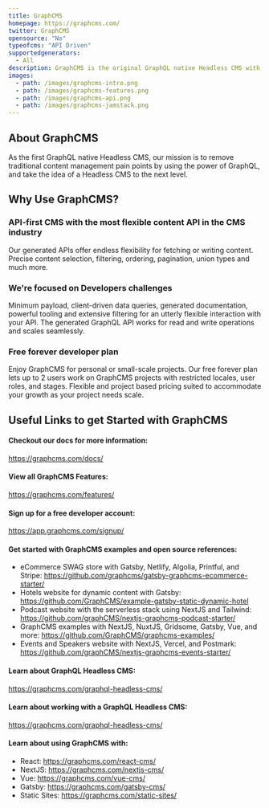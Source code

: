 ```yaml
---
title: GraphCMS
homepage: https://graphcms.com/
twitter: GraphCMS
opensource: "No"
typeofcms: "API Driven"
supportedgenerators:
  - All
description: GraphCMS is the original GraphQL native Headless CMS with both read and write support to deliver digital projects at scale.
images:
  - path: /images/graphcms-intro.png
  - path: /images/graphcms-features.png
  - path: /images/graphcms-api.png
  - path: /images/graphcms-jamstack.png
---
```


## About GraphCMS

As the first GraphQL native Headless CMS, our mission is to remove traditional content management pain points by using the power of GraphQL, and take the idea of a Headless CMS to the next level.

## Why Use GraphCMS?

### API-first CMS with the most flexible content API in the CMS industry

Our generated APIs offer endless flexibility for fetching or writing content. Precise content selection, filtering, ordering, pagination, union types and much more.

### We're focused on Developers challenges

Minimum payload, client-driven data queries, generated documentation, powerful tooling and extensive filtering for an utterly flexible interaction with your API.
The generated GraphQL API works for read and write operations and scales seamlessly.

### Free forever developer plan

Enjoy GraphCMS for personal or small-scale projects. Our free forever plan lets up to 2 users work on GraphCMS projects with restricted locales, user roles, and stages. Flexible and project based pricing suited to accommodate your growth as your project needs scale.

## Useful Links to get Started with GraphCMS

#### Checkout our docs for more information:

https://graphcms.com/docs/

#### View all GraphCMS Features:

https://graphcms.com/features/

#### Sign up for a free developer account:

https://app.graphcms.com/signup/

#### Get started with GraphCMS examples and open source references:

- eCommerce SWAG store with Gatsby, Netlify, Algolia, Printful, and Stripe: https://github.com/graphcms/gatsby-graphcms-ecommerce-starter/
- Hotels website for dynamic content with Gatsby: https://github.com/GraphCMS/example-gatsby-static-dynamic-hotel
- Podcast website with the serverless stack using NextJS and Tailwind: https://github.com/graphCMS/nextjs-graphcms-podcast-starter/
- GraphCMS examples with NextJS, NuxtJS, Gridsome, Gatsby, Vue, and more: https://github.com/GraphCMS/graphcms-examples/
- Events and Speakers website with NextJS, Vercel, and Postmark: https://github.com/graphCMS/nextjs-graphcms-events-starter/

#### Learn about GraphQL Headless CMS:

https://graphcms.com/graphql-headless-cms/

#### Learn about working with a GraphQL Headless CMS:

https://graphcms.com/graphql-headless-cms/

#### Learn about using GraphCMS with:

- React: https://graphcms.com/react-cms/
- NextJS: https://graphcms.com/nextjs-cms/
- Vue: https://graphcms.com/vue-cms/
- Gatsby: https://graphcms.com/gatsby-cms/
- Static Sites: https://graphcms.com/static-sites/
